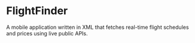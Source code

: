 # FlightFinder
A mobile application written in XML that fetches real-time flight schedules and prices using live public APIs.
